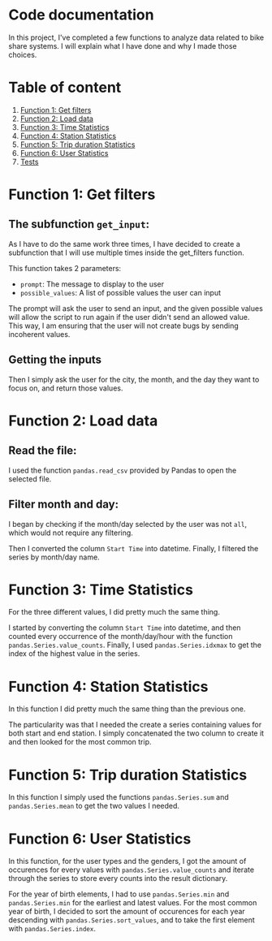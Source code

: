 # Code documentation

In this project, I've completed a few functions to analyze data related to bike share systems. I will explain what I have done and why I made those choices.

# Table of content

1. [Function 1: Get filters](#function-1-get-filters)
2. [Function 2: Load data](#function-2-load-data)
3. [Function 3: Time Statistics](#function-3-time-statistics)
4. [Function 4: Station Statistics](#function-4-station-statistics)
5. [Function 5: Trip duration Statistics](#function-5-trip-duration-statistics)
6. [Function 6: User Statistics](#function-6-user-statistics)
7. [Tests](#tests)

# Function 1: Get filters

## The subfunction `get_input`:

As I have to do the same work three times, I have decided to create a subfunction that I will use multiple times inside the get_filters function.

This function takes 2 parameters:
- `prompt`: The message to display to the user
- `possible_values`: A list of possible values the user can input

The prompt will ask the user to send an input, and the given possible values will allow the script to run again if the user didn't send an allowed value. This way, I am ensuring that the user will not create bugs by sending incoherent values.

## Getting the inputs

Then I simply ask the user for the city, the month, and the day they want to focus on, and return those values.

# Function 2: Load data

## Read the file:

I used the function `pandas.read_csv` provided by Pandas to open the selected file.

## Filter month and day:

I began by checking if the month/day selected by the user was not `all`, which would not require any filtering.

Then I converted the column `Start Time` into datetime. Finally, I filtered the series by month/day name.

# Function 3: Time Statistics

For the three different values, I did pretty much the same thing.

I started by converting the column `Start Time` into datetime, and then counted every occurrence of the month/day/hour with the function `pandas.Series.value_counts`. Finally, I used `pandas.Series.idxmax` to get the index of the highest value in the series.

# Function 4: Station Statistics

In this function I did pretty much the same thing than the previous one. 

The particularity was that I needed the create a series containing values for both start and end station. I simply concatenated the two column to create it and then looked for the most common trip.

# Function 5: Trip duration Statistics

In this function I simply used the functions `pandas.Series.sum` and `pandas.Series.mean` to get the two values I needed.

# Function 6: User Statistics

In this function, for the user types and the genders, I got the amount of occurences for every values with `pandas.Series.value_counts` and iterate through the series to store every counts into the result dictionary.

For the year of birth elements, I had to use `pandas.Series.min` and `pandas.Series.min` for the earliest and latest values.
For the most common year of birth, I decided to sort the amount of occurences for each year descending with `pandas.Series.sort_values`, and to take the first element with `pandas.Series.index`. 